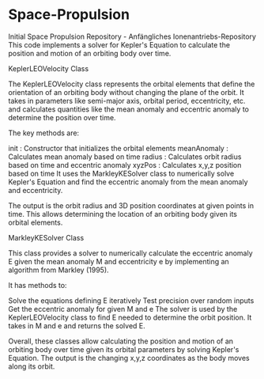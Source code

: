 # Space-Propulsion
Initial Space Propulsion Repository - Anfängliches Ionenantriebs-Repository
This code implements a solver for Kepler's Equation to calculate the position and motion of an orbiting body over time.

KeplerLEOVelocity Class

The KeplerLEOVelocity class represents the orbital elements that define the orientation of an orbiting body without changing the plane of the orbit. It takes in parameters like semi-major axis, orbital period, eccentricity, etc. and calculates quantities like the mean anomaly and eccentric anomaly to determine the position over time.

The key methods are:

init : Constructor that initializes the orbital elements
meanAnomaly : Calculates mean anomaly based on time
radius : Calculates orbit radius based on time and eccentric anomaly
xyzPos : Calculates x,y,z position based on time
It uses the MarkleyKESolver class to numerically solve Kepler's Equation and find the eccentric anomaly from the mean anomaly and eccentricity.

The output is the orbit radius and 3D position coordinates at given points in time. This allows determining the location of an orbiting body given its orbital elements.

MarkleyKESolver Class

This class provides a solver to numerically calculate the eccentric anomaly E given the mean anomaly M and eccentricity e by implementing an algorithm from Markley (1995).

It has methods to:

Solve the equations defining E iteratively
Test precision over random inputs
Get the eccentric anomaly for given M and e
The solver is used by the KeplerLEOVelocity class to find E needed to determine the orbit position. It takes in M and e and returns the solved E.

Overall, these classes allow calculating the position and motion of an orbiting body over time given its orbital parameters by solving Kepler's Equation. The output is the changing x,y,z coordinates as the body moves along its orbit.




